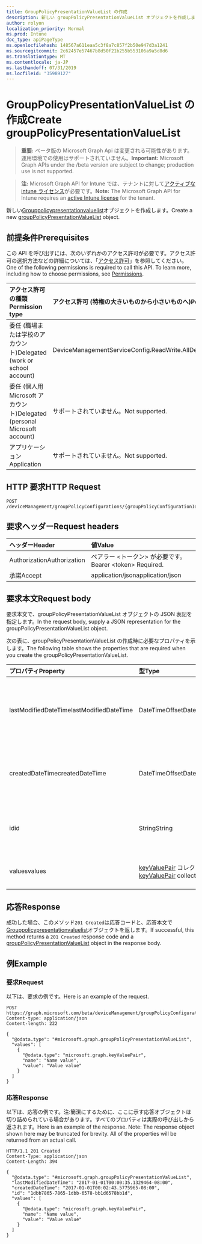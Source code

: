 ```yaml
---
title: GroupPolicyPresentationValueList の作成
description: 新しい groupPolicyPresentationValueList オブジェクトを作成します。
author: rolyon
localization_priority: Normal
ms.prod: Intune
doc_type: apiPageType
ms.openlocfilehash: 148567a611eaa5c3f8a7c857f2b50e947d3a1241
ms.sourcegitcommit: 2c62457e57467b8d50f21b255b553106a9a5d8d6
ms.translationtype: MT
ms.contentlocale: ja-JP
ms.lasthandoff: 07/31/2019
ms.locfileid: "35989127"
---
```

# <a name="create-grouppolicypresentationvaluelist"></a><span data-ttu-id="ff474-103">GroupPolicyPresentationValueList の作成</span><span class="sxs-lookup"><span data-stu-id="ff474-103">Create groupPolicyPresentationValueList</span></span>

> <span data-ttu-id="ff474-104">**重要:** ベータ版の Microsoft Graph Api は変更される可能性があります。運用環境での使用はサポートされていません。</span><span class="sxs-lookup"><span data-stu-id="ff474-104">**Important:** Microsoft Graph APIs under the /beta version are subject to change; production use is not supported.</span></span>

> <span data-ttu-id="ff474-105">**注:** Microsoft Graph API for Intune では、テナントに対して[アクティブな intune ライセンス](https://go.microsoft.com/fwlink/?linkid=839381)が必要です。</span><span class="sxs-lookup"><span data-stu-id="ff474-105">**Note:** The Microsoft Graph API for Intune requires an [active Intune license](https://go.microsoft.com/fwlink/?linkid=839381) for the tenant.</span></span>

<span data-ttu-id="ff474-106">新しい[Grouppolicypresentationvaluelist](../resources/intune-grouppolicy-grouppolicypresentationvaluelist.md)オブジェクトを作成します。</span><span class="sxs-lookup"><span data-stu-id="ff474-106">Create a new [groupPolicyPresentationValueList](../resources/intune-grouppolicy-grouppolicypresentationvaluelist.md) object.</span></span>

## <a name="prerequisites"></a><span data-ttu-id="ff474-107">前提条件</span><span class="sxs-lookup"><span data-stu-id="ff474-107">Prerequisites</span></span>
<span data-ttu-id="ff474-p101">この API を呼び出すには、次のいずれかのアクセス許可が必要です。アクセス許可の選択方法などの詳細については、「[アクセス許可](/graph/permissions-reference)」を参照してください。</span><span class="sxs-lookup"><span data-stu-id="ff474-p101">One of the following permissions is required to call this API. To learn more, including how to choose permissions, see [Permissions](/graph/permissions-reference).</span></span>

|<span data-ttu-id="ff474-110">アクセス許可の種類</span><span class="sxs-lookup"><span data-stu-id="ff474-110">Permission type</span></span>|<span data-ttu-id="ff474-111">アクセス許可 (特権の大きいものから小さいものへ)</span><span class="sxs-lookup"><span data-stu-id="ff474-111">Permissions (from most to least privileged)</span></span>|
|:---|:---|
|<span data-ttu-id="ff474-112">委任 (職場または学校のアカウント)</span><span class="sxs-lookup"><span data-stu-id="ff474-112">Delegated (work or school account)</span></span>|<span data-ttu-id="ff474-113">DeviceManagementServiceConfig.ReadWrite.All</span><span class="sxs-lookup"><span data-stu-id="ff474-113">DeviceManagementServiceConfig.ReadWrite.All</span></span>|
|<span data-ttu-id="ff474-114">委任 (個人用 Microsoft アカウント)</span><span class="sxs-lookup"><span data-stu-id="ff474-114">Delegated (personal Microsoft account)</span></span>|<span data-ttu-id="ff474-115">サポートされていません。</span><span class="sxs-lookup"><span data-stu-id="ff474-115">Not supported.</span></span>|
|<span data-ttu-id="ff474-116">アプリケーション</span><span class="sxs-lookup"><span data-stu-id="ff474-116">Application</span></span>|<span data-ttu-id="ff474-117">サポートされていません。</span><span class="sxs-lookup"><span data-stu-id="ff474-117">Not supported.</span></span>|

## <a name="http-request"></a><span data-ttu-id="ff474-118">HTTP 要求</span><span class="sxs-lookup"><span data-stu-id="ff474-118">HTTP Request</span></span>
<!-- {
  "blockType": "ignored"
}
-->
``` http
POST /deviceManagement/groupPolicyConfigurations/{groupPolicyConfigurationId}/definitionValues/{groupPolicyDefinitionValueId}/presentationValues
```

## <a name="request-headers"></a><span data-ttu-id="ff474-119">要求ヘッダー</span><span class="sxs-lookup"><span data-stu-id="ff474-119">Request headers</span></span>
|<span data-ttu-id="ff474-120">ヘッダー</span><span class="sxs-lookup"><span data-stu-id="ff474-120">Header</span></span>|<span data-ttu-id="ff474-121">値</span><span class="sxs-lookup"><span data-stu-id="ff474-121">Value</span></span>|
|:---|:---|
|<span data-ttu-id="ff474-122">Authorization</span><span class="sxs-lookup"><span data-stu-id="ff474-122">Authorization</span></span>|<span data-ttu-id="ff474-123">ベアラー &lt;トークン&gt; が必要です。</span><span class="sxs-lookup"><span data-stu-id="ff474-123">Bearer &lt;token&gt; Required.</span></span>|
|<span data-ttu-id="ff474-124">承諾</span><span class="sxs-lookup"><span data-stu-id="ff474-124">Accept</span></span>|<span data-ttu-id="ff474-125">application/json</span><span class="sxs-lookup"><span data-stu-id="ff474-125">application/json</span></span>|

## <a name="request-body"></a><span data-ttu-id="ff474-126">要求本文</span><span class="sxs-lookup"><span data-stu-id="ff474-126">Request body</span></span>
<span data-ttu-id="ff474-127">要求本文で、groupPolicyPresentationValueList オブジェクトの JSON 表記を指定します。</span><span class="sxs-lookup"><span data-stu-id="ff474-127">In the request body, supply a JSON representation for the groupPolicyPresentationValueList object.</span></span>

<span data-ttu-id="ff474-128">次の表に、groupPolicyPresentationValueList の作成時に必要なプロパティを示します。</span><span class="sxs-lookup"><span data-stu-id="ff474-128">The following table shows the properties that are required when you create the groupPolicyPresentationValueList.</span></span>

|<span data-ttu-id="ff474-129">プロパティ</span><span class="sxs-lookup"><span data-stu-id="ff474-129">Property</span></span>|<span data-ttu-id="ff474-130">型</span><span class="sxs-lookup"><span data-stu-id="ff474-130">Type</span></span>|<span data-ttu-id="ff474-131">説明</span><span class="sxs-lookup"><span data-stu-id="ff474-131">Description</span></span>|
|:---|:---|:---|
|<span data-ttu-id="ff474-132">lastModifiedDateTime</span><span class="sxs-lookup"><span data-stu-id="ff474-132">lastModifiedDateTime</span></span>|<span data-ttu-id="ff474-133">DateTimeOffset</span><span class="sxs-lookup"><span data-stu-id="ff474-133">DateTimeOffset</span></span>|<span data-ttu-id="ff474-134">オブジェクトが最後に変更された日付と時刻。</span><span class="sxs-lookup"><span data-stu-id="ff474-134">The date and time the object was last modified.</span></span> <span data-ttu-id="ff474-135">[Grouppolicypresentationvalue](../resources/intune-grouppolicy-grouppolicypresentationvalue.md)から継承します。</span><span class="sxs-lookup"><span data-stu-id="ff474-135">Inherited from [groupPolicyPresentationValue](../resources/intune-grouppolicy-grouppolicypresentationvalue.md)</span></span>|
|<span data-ttu-id="ff474-136">createdDateTime</span><span class="sxs-lookup"><span data-stu-id="ff474-136">createdDateTime</span></span>|<span data-ttu-id="ff474-137">DateTimeOffset</span><span class="sxs-lookup"><span data-stu-id="ff474-137">DateTimeOffset</span></span>|<span data-ttu-id="ff474-138">オブジェクトが作成された日付と時刻。</span><span class="sxs-lookup"><span data-stu-id="ff474-138">The date and time the object was created.</span></span> <span data-ttu-id="ff474-139">[Grouppolicypresentationvalue](../resources/intune-grouppolicy-grouppolicypresentationvalue.md)から継承します。</span><span class="sxs-lookup"><span data-stu-id="ff474-139">Inherited from [groupPolicyPresentationValue](../resources/intune-grouppolicy-grouppolicypresentationvalue.md)</span></span>|
|<span data-ttu-id="ff474-140">id</span><span class="sxs-lookup"><span data-stu-id="ff474-140">id</span></span>|<span data-ttu-id="ff474-141">String</span><span class="sxs-lookup"><span data-stu-id="ff474-141">String</span></span>|<span data-ttu-id="ff474-142">エンティティのキー。</span><span class="sxs-lookup"><span data-stu-id="ff474-142">Key of the entity.</span></span> <span data-ttu-id="ff474-143">[Grouppolicypresentationvalue](../resources/intune-grouppolicy-grouppolicypresentationvalue.md)から継承します。</span><span class="sxs-lookup"><span data-stu-id="ff474-143">Inherited from [groupPolicyPresentationValue](../resources/intune-grouppolicy-grouppolicypresentationvalue.md)</span></span>|
|<span data-ttu-id="ff474-144">values</span><span class="sxs-lookup"><span data-stu-id="ff474-144">values</span></span>|<span data-ttu-id="ff474-145">[keyValuePair](../resources/intune-shared-keyvaluepair.md) コレクション</span><span class="sxs-lookup"><span data-stu-id="ff474-145">[keyValuePair](../resources/intune-shared-keyvaluepair.md) collection</span></span>|<span data-ttu-id="ff474-146">関連付けられているプレゼンテーションのペアのリスト。</span><span class="sxs-lookup"><span data-stu-id="ff474-146">A list of pairs for the associated presentation.</span></span>|



## <a name="response"></a><span data-ttu-id="ff474-147">応答</span><span class="sxs-lookup"><span data-stu-id="ff474-147">Response</span></span>
<span data-ttu-id="ff474-148">成功した場合、このメソッド`201 Created`は応答コードと、応答本文で[Grouppolicypresentationvaluelist](../resources/intune-grouppolicy-grouppolicypresentationvaluelist.md)オブジェクトを返します。</span><span class="sxs-lookup"><span data-stu-id="ff474-148">If successful, this method returns a `201 Created` response code and a [groupPolicyPresentationValueList](../resources/intune-grouppolicy-grouppolicypresentationvaluelist.md) object in the response body.</span></span>

## <a name="example"></a><span data-ttu-id="ff474-149">例</span><span class="sxs-lookup"><span data-stu-id="ff474-149">Example</span></span>

### <a name="request"></a><span data-ttu-id="ff474-150">要求</span><span class="sxs-lookup"><span data-stu-id="ff474-150">Request</span></span>
<span data-ttu-id="ff474-151">以下は、要求の例です。</span><span class="sxs-lookup"><span data-stu-id="ff474-151">Here is an example of the request.</span></span>
``` http
POST https://graph.microsoft.com/beta/deviceManagement/groupPolicyConfigurations/{groupPolicyConfigurationId}/definitionValues/{groupPolicyDefinitionValueId}/presentationValues
Content-type: application/json
Content-length: 222

{
  "@odata.type": "#microsoft.graph.groupPolicyPresentationValueList",
  "values": [
    {
      "@odata.type": "microsoft.graph.keyValuePair",
      "name": "Name value",
      "value": "Value value"
    }
  ]
}
```

### <a name="response"></a><span data-ttu-id="ff474-152">応答</span><span class="sxs-lookup"><span data-stu-id="ff474-152">Response</span></span>
<span data-ttu-id="ff474-p105">以下は、応答の例です。注:簡潔にするために、ここに示す応答オブジェクトは切り詰められている場合があります。すべてのプロパティは実際の呼び出しから返されます。</span><span class="sxs-lookup"><span data-stu-id="ff474-p105">Here is an example of the response. Note: The response object shown here may be truncated for brevity. All of the properties will be returned from an actual call.</span></span>
``` http
HTTP/1.1 201 Created
Content-Type: application/json
Content-Length: 394

{
  "@odata.type": "#microsoft.graph.groupPolicyPresentationValueList",
  "lastModifiedDateTime": "2017-01-01T00:00:35.1329464-08:00",
  "createdDateTime": "2017-01-01T00:02:43.5775965-08:00",
  "id": "1dbb7865-7865-1dbb-6578-bb1d6578bb1d",
  "values": [
    {
      "@odata.type": "microsoft.graph.keyValuePair",
      "name": "Name value",
      "value": "Value value"
    }
  ]
}
```






